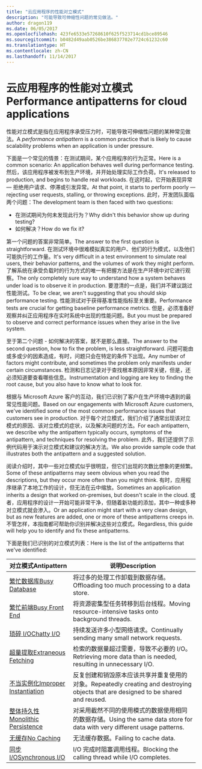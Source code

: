 ```yaml
---
title: "云应用程序的性能对立模式"
description: "可能导致可伸缩性问题的常见做法。"
author: dragon119
ms.date: 06/05/2017
ms.openlocfilehash: 423fe6533e57268610f625f523714cd1bce89546
ms.sourcegitcommit: b0482d49aab0526be386837702e7724c61232c60
ms.translationtype: HT
ms.contentlocale: zh-CN
ms.lasthandoff: 11/14/2017
---
```

# <a name="performance-antipatterns-for-cloud-applications"></a><span data-ttu-id="4d9f5-103">云应用程序的性能对立模式</span><span class="sxs-lookup"><span data-stu-id="4d9f5-103">Performance antipatterns for cloud applications</span></span>

<span data-ttu-id="4d9f5-104">性能对立模式是指在应用程序承受压力时，可能导致可伸缩性问题的某种常见做法。</span><span class="sxs-lookup"><span data-stu-id="4d9f5-104">A *performance antipattern* is a common practice that is likely to cause scalability problems when an application is under pressure.</span></span> 

<span data-ttu-id="4d9f5-105">下面是一个常见的情景：在测试期间，某个应用程序的行为正常。</span><span class="sxs-lookup"><span data-stu-id="4d9f5-105">Here is a common scenario: An application behaves well during performance testing.</span></span> <span data-ttu-id="4d9f5-106">然后，该应用程序被发布到生产环境，并开始处理实际工作负荷。</span><span class="sxs-lookup"><span data-stu-id="4d9f5-106">It's released to production, and begins to handle real workloads.</span></span> <span data-ttu-id="4d9f5-107">在这时起，它开始表现异常 &mdash; 拒绝用户请求、停滞或引发异常。</span><span class="sxs-lookup"><span data-stu-id="4d9f5-107">At that point, it starts to perform poorly &mdash; rejecting user requests, stalling, or throwing exceptions.</span></span> <span data-ttu-id="4d9f5-108">此时，开发团队面临两个问题：</span><span class="sxs-lookup"><span data-stu-id="4d9f5-108">The development team is then faced with two questions:</span></span>

- <span data-ttu-id="4d9f5-109">在测试期间为何未发现此行为？</span><span class="sxs-lookup"><span data-stu-id="4d9f5-109">Why didn't this behavior show up during testing?</span></span>
- <span data-ttu-id="4d9f5-110">如何解决？</span><span class="sxs-lookup"><span data-stu-id="4d9f5-110">How do we fix it?</span></span>

<span data-ttu-id="4d9f5-111">第一个问题的答案非常简单。</span><span class="sxs-lookup"><span data-stu-id="4d9f5-111">The answer to the first question is straightforward.</span></span> <span data-ttu-id="4d9f5-112">在测试环境中很难模拟真实的用户、他们的行为模式，以及他们可能执行的工作量。</span><span class="sxs-lookup"><span data-stu-id="4d9f5-112">It's very difficult in a test environment to simulate real users, their behavior patterns, and the volumes of work they might perform.</span></span> <span data-ttu-id="4d9f5-113">了解系统在承受负载时的行为方式的唯一有把握方法是在生产环境中对它进行观察。</span><span class="sxs-lookup"><span data-stu-id="4d9f5-113">The only completely sure way to understand how a system behaves under load is to observe it in production.</span></span> <span data-ttu-id="4d9f5-114">要澄清的一点是，我们并不建议跳过性能测试。</span><span class="sxs-lookup"><span data-stu-id="4d9f5-114">To be clear, we aren't suggesting that you should skip performance testing.</span></span> <span data-ttu-id="4d9f5-115">性能测试对于获得基准性能指标至关重要。</span><span class="sxs-lookup"><span data-stu-id="4d9f5-115">Performance tests are crucial for getting baseline performance metrics.</span></span> <span data-ttu-id="4d9f5-116">但是，必须准备好观察并纠正应用程序在实时系统中出现的性能问题。</span><span class="sxs-lookup"><span data-stu-id="4d9f5-116">But you must be prepared to observe and correct performance issues when they arise in the live system.</span></span>

<span data-ttu-id="4d9f5-117">至于第二个问题 - 如何解决的答案，就不是那么直接。</span><span class="sxs-lookup"><span data-stu-id="4d9f5-117">The answer to the second question, how to fix the problem, is less straightforward.</span></span> <span data-ttu-id="4d9f5-118">问题可能由或多或少的因素造成，有时，问题只会在特定的条件下出现。</span><span class="sxs-lookup"><span data-stu-id="4d9f5-118">Any number of factors might contribute, and sometimes the problem only manifests under certain circumstances.</span></span> <span data-ttu-id="4d9f5-119">检测和日志记录对于查找根本原因非常关键，但是，还必须知道要查看哪些信息。</span><span class="sxs-lookup"><span data-stu-id="4d9f5-119">Instrumentation and logging are key to finding the root cause, but you also have to know what to look for.</span></span> 

<span data-ttu-id="4d9f5-120">根据与 Microsoft Azure 客户的互动，我们已识别了客户在生产环境中遇到的最常见性能问题。</span><span class="sxs-lookup"><span data-stu-id="4d9f5-120">Based on our engagements with Microsoft Azure customers, we've identified some of the most common performance issues that customers see in production.</span></span> <span data-ttu-id="4d9f5-121">对于每个对立模式，我们介绍了通常出现该对立模式的原因、该对立模式的症状，以及解决问题的方法。</span><span class="sxs-lookup"><span data-stu-id="4d9f5-121">For each antipattern, we describe why the antipattern typically occurs, symptoms of the antipattern, and techniques for resolving the problem.</span></span> <span data-ttu-id="4d9f5-122">此外，我们还提供了示例代码用于演示对立模式和建议的解决方法。</span><span class="sxs-lookup"><span data-stu-id="4d9f5-122">We also provide sample code that illustrates both the antipattern and a suggested solution.</span></span> 

<span data-ttu-id="4d9f5-123">阅读介绍时，其中一些对立模式似乎很明显，但它们出现的次数比想象的更频繁。</span><span class="sxs-lookup"><span data-stu-id="4d9f5-123">Some of these antipatterns may seem obvious when you read the descriptions, but they occur more often than you might think.</span></span> <span data-ttu-id="4d9f5-124">有时，应用程序继承了本地工作的设计，但无法在云中缩放。</span><span class="sxs-lookup"><span data-stu-id="4d9f5-124">Sometimes an application inherits a design that worked on-premises, but doesn't scale in the cloud.</span></span> <span data-ttu-id="4d9f5-125">或者，应用程序的设计一开始可能非常干净，但随着新功能的添加，其中一种或多种对立模式就会渗入。</span><span class="sxs-lookup"><span data-stu-id="4d9f5-125">Or an application might start with a very clean design, but as new features are added, one or more of these antipatterns creeps in.</span></span> <span data-ttu-id="4d9f5-126">不管怎样，本指南都可帮助你识别并解决这些对立模式。</span><span class="sxs-lookup"><span data-stu-id="4d9f5-126">Regardless, this guide will help you to identify and fix these antipatterns.</span></span>

<span data-ttu-id="4d9f5-127">下面是我们已识别的对立模式列表：</span><span class="sxs-lookup"><span data-stu-id="4d9f5-127">Here is the list of the antipatterns that we've identified:</span></span> 

| <span data-ttu-id="4d9f5-128">对立模式</span><span class="sxs-lookup"><span data-stu-id="4d9f5-128">Antipattern</span></span> | <span data-ttu-id="4d9f5-129">说明</span><span class="sxs-lookup"><span data-stu-id="4d9f5-129">Description</span></span> |
|-------------|-------------|
| <span data-ttu-id="4d9f5-130">[繁忙数据库][BusyDatabase]</span><span class="sxs-lookup"><span data-stu-id="4d9f5-130">[Busy Database][BusyDatabase]</span></span> | <span data-ttu-id="4d9f5-131">将过多的处理工作卸载到数据存储。</span><span class="sxs-lookup"><span data-stu-id="4d9f5-131">Offloading too much processing to a data store.</span></span> |
| <span data-ttu-id="4d9f5-132">[繁忙前端][BusyFrontEnd]</span><span class="sxs-lookup"><span data-stu-id="4d9f5-132">[Busy Front End][BusyFrontEnd]</span></span> | <span data-ttu-id="4d9f5-133">将资源密集型任务转移到后台线程。</span><span class="sxs-lookup"><span data-stu-id="4d9f5-133">Moving resource-intensive tasks onto background threads.</span></span> |
| <span data-ttu-id="4d9f5-134">[琐碎 I/O][ChattyIO]</span><span class="sxs-lookup"><span data-stu-id="4d9f5-134">[Chatty I/O][ChattyIO]</span></span> | <span data-ttu-id="4d9f5-135">持续发送许多小型网络请求。</span><span class="sxs-lookup"><span data-stu-id="4d9f5-135">Continually sending many small network requests.</span></span> |
| <span data-ttu-id="4d9f5-136">[超量提取][ExtraneousFetching]</span><span class="sxs-lookup"><span data-stu-id="4d9f5-136">[Extraneous Fetching][ExtraneousFetching]</span></span> | <span data-ttu-id="4d9f5-137">检索的数据量超过需要，导致不必要的 I/O。</span><span class="sxs-lookup"><span data-stu-id="4d9f5-137">Retrieving more data than is needed, resulting in unnecessary I/O.</span></span> |
| <span data-ttu-id="4d9f5-138">[不当实例化][ImproperInstantiation]</span><span class="sxs-lookup"><span data-stu-id="4d9f5-138">[Improper Instantiation][ImproperInstantiation]</span></span> | <span data-ttu-id="4d9f5-139">反复创建和销毁原本应该共享并重复使用的对象。</span><span class="sxs-lookup"><span data-stu-id="4d9f5-139">Repeatedly creating and destroying objects that are designed to be shared and reused.</span></span> |
| <span data-ttu-id="4d9f5-140">[整体持久性][MonolithicPersistence]</span><span class="sxs-lookup"><span data-stu-id="4d9f5-140">[Monolithic Persistence][MonolithicPersistence]</span></span> | <span data-ttu-id="4d9f5-141">对采用截然不同的使用模式的数据使用相同的数据存储。</span><span class="sxs-lookup"><span data-stu-id="4d9f5-141">Using the same data store for data with very different usage patterns.</span></span> |
| <span data-ttu-id="4d9f5-142">[无缓存][NoCaching]</span><span class="sxs-lookup"><span data-stu-id="4d9f5-142">[No Caching][NoCaching]</span></span> | <span data-ttu-id="4d9f5-143">无法缓存数据。</span><span class="sxs-lookup"><span data-stu-id="4d9f5-143">Failing to cache data.</span></span> |
| <span data-ttu-id="4d9f5-144">[同步 I/O][SynchronousIO]</span><span class="sxs-lookup"><span data-stu-id="4d9f5-144">[Synchronous I/O][SynchronousIO]</span></span> | <span data-ttu-id="4d9f5-145">I/O 完成时阻塞调用线程。</span><span class="sxs-lookup"><span data-stu-id="4d9f5-145">Blocking the calling thread while I/O completes.</span></span> | 

[BusyDatabase]: ./busy-database/index.md
[BusyFrontEnd]: ./busy-front-end/index.md
[ChattyIO]: ./chatty-io/index.md
[ExtraneousFetching]: ./extraneous-fetching/index.md
[ImproperInstantiation]: ./improper-instantiation/index.md
[MonolithicPersistence]: ./monolithic-persistence/index.md
[NoCaching]: ./no-caching/index.md
[SynchronousIO]: ./synchronous-io/index.md